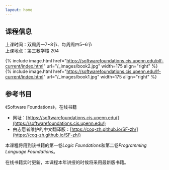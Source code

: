 ```yaml
---
layout: home
---
```


## 课程信息

上课时间：双周周一7~8节、每周周四5~6节
<br>
上课地点：第三教学楼 204

{% include image.html href="https://softwarefoundations.cis.upenn.edu/plf-current/index.html" url="/_images/book2.jpg" width=175 align="right" %}
{% include image.html href="https://softwarefoundations.cis.upenn.edu/lf-current/index.html" url="/_images/book1.jpg" width=175 align="right" %}

## 参考书目

《Software Foundations》，在线书籍
- 网址：[https://softwarefoundations.cis.upenn.edu/](https://softwarefoundations.cis.upenn.edu/)
- 由志愿者维护的中文翻译版：[https://coq-zh.github.io/SF-zh/](https://coq-zh.github.io/SF-zh/)

本课程将用到该书籍的第一卷*Logic Foundations*和第二卷*Programming Language Foundations*。

在线书籍实时更新，本课程本年讲授的时候将采用最新版书籍。
